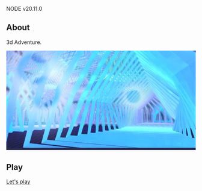 NODE v20.11.0

About
------------   
3d Adventure.  
  
  
![pic](https://raw.githubusercontent.com/fire888/240612_labirint_ch8/refs/heads/master/templates/start-img.jpg)

Play
------------ 
[Let's play](https://js.otrisovano.ru/android/chapter08/)
